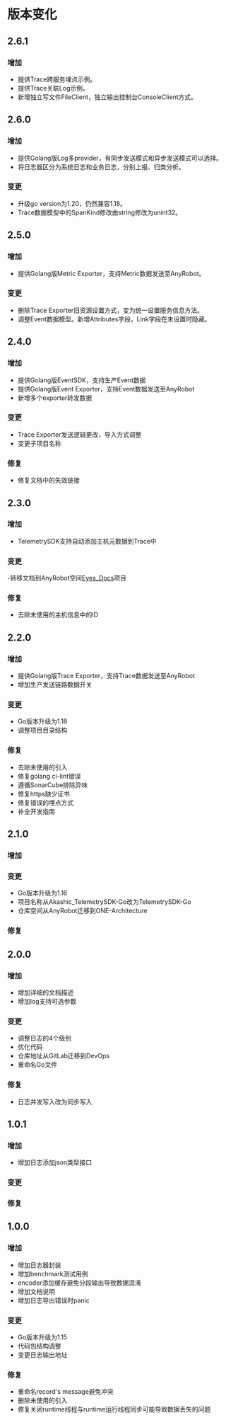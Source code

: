 # 版本变化

## 2.6.1

### 增加

- 提供Trace跨服务埋点示例。
- 提供Trace关联Log示例。
- 新增独立写文件FileClient，独立输出控制台ConsoleClient方式。

## 2.6.0

### 增加

- 提供Golang版Log多provider，有同步发送模式和异步发送模式可以选择。
- 将日志器区分为系统日志和业务日志，分别上报、归类分析。

### 变更

- 升级go version为1.20，仍然兼容1.18。
- Trace数据模型中的SpanKind修改由string修改为unint32。

## 2.5.0

### 增加

- 提供Golang版Metric Exporter，支持Metric数据发送至AnyRobot。

### 变更

- 删除Trace Exporter旧资源设置方式，变为统一设置服务信息方法。
- 调整Event数据模型。新增Attributes字段，Link字段在未设置时隐藏。

## 2.4.0

### 增加

- 提供Golang版EventSDK，支持生产Event数据
- 提供Golang版Event Exporter，支持Event数据发送至AnyRobot
- 新增多个exporter转发数据

### 变更

- Trace Exporter发送逻辑更改，导入方式调整
- 变更子项目名称

### 修复

- 修复文档中的失效链接

## 2.3.0

### 增加

- TelemetrySDK支持自动添加主机元数据到Trace中

### 变更

-转移文档到AnyRobot空间[Eyes_Docs](https://devops.aishu.cn/AISHUDevOps/AnyRobot/_git/Eyes_Docs?path=%2F%E5%8F%AF%E8%A7%82%E6%B5%8B%E6%80%A7%E5%BC%80%E5%8F%91%E8%80%85%E6%8C%87%E5%8D%97%2FTelemetrySDK%E5%BC%80%E5%8F%91%E8%80%85%E6%8C%87%E5%8D%97&version=GBdevelop)项目

### 修复

- 去除未使用的主机信息中的ID

## 2.2.0

### 增加

- 提供Golang版Trace Exporter，支持Trace数据发送至AnyRobot
- 增加生产发送链路数据开关

### 变更

- Go版本升级为1.18
- 调整项目目录结构

### 修复

- 去除未使用的引入
- 修复golang ci-lint错误
- 遵循SonarCube排除异味
- 修复https缺少证书
- 修复错误的埋点方式
- 补全开发指南

## 2.1.0

### 增加

### 变更

- Go版本升级为1.16
- 项目名称从Akashic_TelemetrySDK-Go改为TelemetrySDK-Go
- 仓库空间从AnyRobot迁移到ONE-Architecture

### 修复

## 2.0.0

### 增加

- 增加详细的文档描述
- 增加log支持可选参数

### 变更

- 调整日志的4个级别
- 优化代码
- 仓库地址从GitLab迁移到DevOps
- 重命名Go文件

### 修复

- 日志并发写入改为同步写入

## 1.0.1

### 增加

- 增加日志添加json类型接口

### 变更

### 修复

## 1.0.0

### 增加

- 增加日志器封装
- 增加benchmark测试用例
- encoder添加缓存避免分段输出导致数据混淆
- 增加文档说明
- 增加日志导出错误时panic

### 变更

- Go版本升级为1.15
- 代码包结构调整
- 变更日志输出地址

### 修复

- 重命名record's message避免冲突
- 删除未使用的引入
- 修复关闭runtime线程与runtime运行线程同步可能导致数据丢失的问题